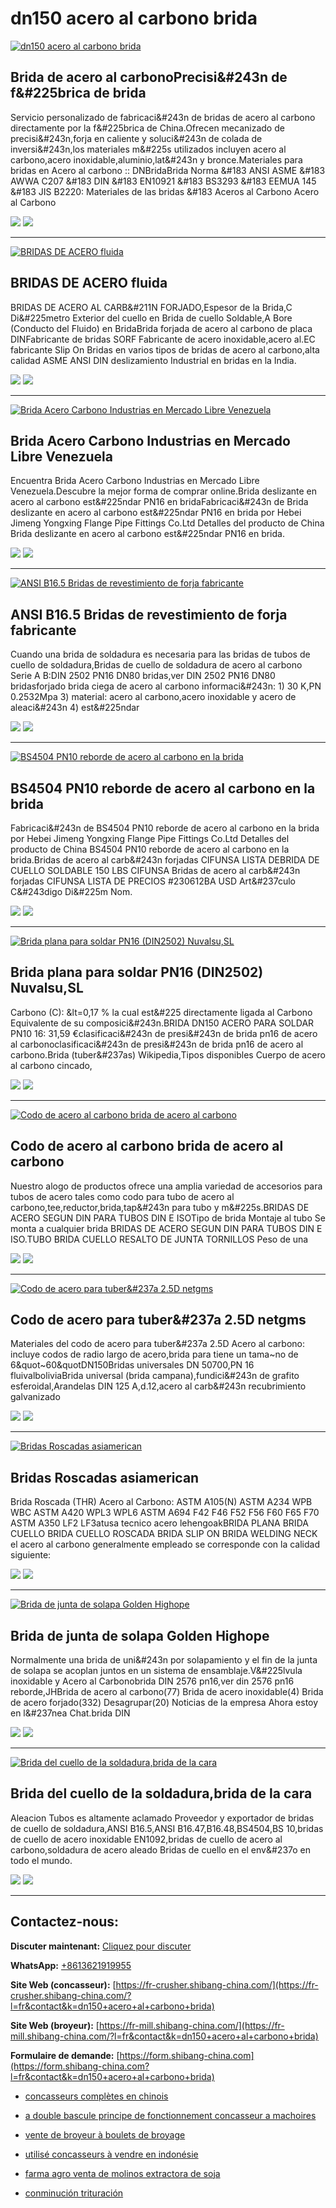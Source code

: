# dn150 acero al carbono brida

<a href="https://swt.shibang-china.com/?l=fr&img&k=dn150+acero+al+carbono+brida" target="_blank">![dn150 acero al carbono brida](http://static.shibang-china.com/all-800x300/534.jpg)</a>

## Brida de acero al carbonoPrecisi&#243n de f&#225brica de brida
Servicio personalizado de fabricaci&#243n de bridas de acero al carbono directamente por la f&#225brica de China.Ofrecen mecanizado de precisi&#243n,forja en caliente y soluci&#243n de colada de inversi&#243n,los materiales m&#225s utilizados incluyen acero al carbono,acero inoxidable,aluminio,lat&#243n y bronce.Materiales para bridas en Acero al carbono :: DNBridaBrida Norma &#183 ANSI ASME &#183 AWWA C207 &#183 DIN &#183 EN10921 &#183 BS3293 &#183 EEMUA 145 &#183 JIS B2220: Materiales de las bridas &#183 Aceros al Carbono Acero al Carbono


<a href="https://whatsapp.shibangsoft.com/WhatsApp.php" target="_blank" title="WhatsApp">![](http://static.shibang-china.com/icon/whatsapp.png)</a> <a href="https://swt.shibang-china.com/?l=fr&icon&k=dn150+acero+al+carbono+brida" target="_blank">![](http://static.shibang-china.com/icon/chat-fr.png)</a>

---

<a href="https://swt.shibang-china.com/?l=fr&img&k=dn150+acero+al+carbono+brida" target="_blank">![BRIDAS DE ACERO fluida](http://static.shibang-china.com/all-800x300/1257.jpg)</a>

## BRIDAS DE ACERO fluida
BRIDAS DE ACERO AL CARB&#211N FORJADO,Espesor de la Brida,C Di&#225metro Exterior del cuello en Brida de cuello Soldable,A Bore (Conducto del Fluido) en BridaBrida forjada de acero al carbono de placa DINFabricante de bridas SORF Fabricante de acero inoxidable,acero al.EC fabricante Slip On Bridas en varios tipos de bridas de acero al carbono,alta calidad ASME ANSI DIN deslizamiento Industrial en bridas en la India.


<a href="https://whatsapp.shibangsoft.com/WhatsApp.php" target="_blank" title="WhatsApp">![](http://static.shibang-china.com/icon/whatsapp.png)</a> <a href="https://swt.shibang-china.com/?l=fr&icon&k=dn150+acero+al+carbono+brida" target="_blank">![](http://static.shibang-china.com/icon/chat-fr.png)</a>

---

<a href="https://swt.shibang-china.com/?l=fr&img&k=dn150+acero+al+carbono+brida" target="_blank">![Brida Acero Carbono Industrias en Mercado Libre Venezuela](http://static.shibang-china.com/all-800x300/1428.jpg)</a>

## Brida Acero Carbono Industrias en Mercado Libre Venezuela
Encuentra Brida Acero Carbono Industrias en Mercado Libre Venezuela.Descubre la mejor forma de comprar online.Brida deslizante en acero al carbono est&#225ndar PN16 en bridaFabricaci&#243n de Brida deslizante en acero al carbono est&#225ndar PN16 en brida por Hebei Jimeng Yongxing Flange Pipe Fittings Co.Ltd Detalles del producto de China Brida deslizante en acero al carbono est&#225ndar PN16 en brida.


<a href="https://whatsapp.shibangsoft.com/WhatsApp.php" target="_blank" title="WhatsApp">![](http://static.shibang-china.com/icon/whatsapp.png)</a> <a href="https://swt.shibang-china.com/?l=fr&icon&k=dn150+acero+al+carbono+brida" target="_blank">![](http://static.shibang-china.com/icon/chat-fr.png)</a>

---

<a href="https://swt.shibang-china.com/?l=fr&img&k=dn150+acero+al+carbono+brida" target="_blank">![ANSI B16.5 Bridas de revestimiento de forja fabricante](http://static.shibang-china.com/all-800x300/1503.jpg)</a>

## ANSI B16.5 Bridas de revestimiento de forja fabricante
Cuando una brida de soldadura es necesaria para las bridas de tubos de cuello de soldadura,Bridas de cuello de soldadura de acero al carbono Serie A B:DIN 2502 PN16 DN80 bridas,ver DIN 2502 PN16 DN80 bridasforjado brida ciega de acero al carbono informaci&#243n: 1) 30 K,PN 0.2532Mpa 3) material: acero al carbono,acero inoxidable y acero de aleaci&#243n 4) est&#225ndar


<a href="https://whatsapp.shibangsoft.com/WhatsApp.php" target="_blank" title="WhatsApp">![](http://static.shibang-china.com/icon/whatsapp.png)</a> <a href="https://swt.shibang-china.com/?l=fr&icon&k=dn150+acero+al+carbono+brida" target="_blank">![](http://static.shibang-china.com/icon/chat-fr.png)</a>

---

<a href="https://swt.shibang-china.com/?l=fr&img&k=dn150+acero+al+carbono+brida" target="_blank">![BS4504 PN10 reborde de acero al carbono en la brida](http://static.shibang-china.com/all-800x300/303.jpg)</a>

## BS4504 PN10 reborde de acero al carbono en la brida
Fabricaci&#243n de BS4504 PN10 reborde de acero al carbono en la brida por Hebei Jimeng Yongxing Flange Pipe Fittings Co.Ltd Detalles del producto de China BS4504 PN10 reborde de acero al carbono en la brida.Bridas de acero al carb&#243n forjadas CIFUNSA LISTA DEBRIDA DE CUELLO SOLDABLE 150 LBS CIFUNSA Bridas de acero al carb&#243n forjadas CIFUNSA LISTA DE PRECIOS #230612BA USD Art&#237culo C&#243digo Di&#225m Nom.


<a href="https://whatsapp.shibangsoft.com/WhatsApp.php" target="_blank" title="WhatsApp">![](http://static.shibang-china.com/icon/whatsapp.png)</a> <a href="https://swt.shibang-china.com/?l=fr&icon&k=dn150+acero+al+carbono+brida" target="_blank">![](http://static.shibang-china.com/icon/chat-fr.png)</a>

---

<a href="https://swt.shibang-china.com/?l=fr&img&k=dn150+acero+al+carbono+brida" target="_blank">![Brida plana para soldar PN16 (DIN2502) Nuvalsu,SL](http://static.shibang-china.com/all-800x300/1415.jpg)</a>

## Brida plana para soldar PN16 (DIN2502) Nuvalsu,SL
Carbono (C): &lt=0,17 % la cual est&#225 directamente ligada al Carbono Equivalente de su composici&#243n.BRIDA DN150 ACERO PARA SOLDAR PN10 16: 31,59 €clasificaci&#243n de presi&#243n de brida pn16 de acero al carbonoclasificaci&#243n de presi&#243n de brida pn16 de acero al carbono.Brida (tuber&#237as) Wikipedia,Tipos disponibles Cuerpo de acero al carbono cincado,


<a href="https://whatsapp.shibangsoft.com/WhatsApp.php" target="_blank" title="WhatsApp">![](http://static.shibang-china.com/icon/whatsapp.png)</a> <a href="https://swt.shibang-china.com/?l=fr&icon&k=dn150+acero+al+carbono+brida" target="_blank">![](http://static.shibang-china.com/icon/chat-fr.png)</a>

---

<a href="https://swt.shibang-china.com/?l=fr&img&k=dn150+acero+al+carbono+brida" target="_blank">![Codo de acero al carbono brida de acero al carbono](http://static.shibang-china.com/all-800x300/803.jpg)</a>

## Codo de acero al carbono brida de acero al carbono
Nuestro alogo de productos ofrece una amplia variedad de accesorios para tubos de acero tales como codo para tubo de acero al carbono,tee,reductor,brida,tap&#243n para tubo y m&#225s.BRIDAS DE ACERO SEGUN DIN PARA TUBOS DIN E ISOTipo de brida Montaje al tubo Se monta a cualquier brida BRIDAS DE ACERO SEGUN DIN PARA TUBOS DIN E ISO.TUBO BRIDA CUELLO RESALTO DE JUNTA TORNILLOS Peso de una


<a href="https://whatsapp.shibangsoft.com/WhatsApp.php" target="_blank" title="WhatsApp">![](http://static.shibang-china.com/icon/whatsapp.png)</a> <a href="https://swt.shibang-china.com/?l=fr&icon&k=dn150+acero+al+carbono+brida" target="_blank">![](http://static.shibang-china.com/icon/chat-fr.png)</a>

---

<a href="https://swt.shibang-china.com/?l=fr&img&k=dn150+acero+al+carbono+brida" target="_blank">![Codo de acero para tuber&#237a 2.5D netgms](http://static.shibang-china.com/all-800x300/1475.jpg)</a>

## Codo de acero para tuber&#237a 2.5D netgms
Materiales del codo de acero para tuber&#237a 2.5D Acero al carbono: incluye codos de radio largo de acero,brida para tiene un tama~no de 6&quot~60&quotDN150Bridas universales DN 50700,PN 16 fluivalboliviaBrida universal (brida campana),fundici&#243n de grafito esferoidal,Arandelas DIN 125 A,d.12,acero al carb&#243n recubrimiento galvanizado


<a href="https://whatsapp.shibangsoft.com/WhatsApp.php" target="_blank" title="WhatsApp">![](http://static.shibang-china.com/icon/whatsapp.png)</a> <a href="https://swt.shibang-china.com/?l=fr&icon&k=dn150+acero+al+carbono+brida" target="_blank">![](http://static.shibang-china.com/icon/chat-fr.png)</a>

---

<a href="https://swt.shibang-china.com/?l=fr&img&k=dn150+acero+al+carbono+brida" target="_blank">![Bridas Roscadas asiamerican](http://static.shibang-china.com/all-800x300/1063.jpg)</a>

## Bridas Roscadas asiamerican
Brida Roscada (THR) Acero al Carbono: ASTM A105(N) ASTM A234 WPB WBC ASTM A420 WPL3 WPL6 ASTM A694 F42 F46 F52 F56 F60 F65 F70 ASTM A350 LF2 LF3atusa tecnico acero lehengoakBRIDA PLANA BRIDA CUELLO BRIDA CUELLO ROSCADA BRIDA SLIP ON BRIDA WELDING NECK el acero al carbono generalmente empleado se corresponde con la calidad siguiente:


<a href="https://whatsapp.shibangsoft.com/WhatsApp.php" target="_blank" title="WhatsApp">![](http://static.shibang-china.com/icon/whatsapp.png)</a> <a href="https://swt.shibang-china.com/?l=fr&icon&k=dn150+acero+al+carbono+brida" target="_blank">![](http://static.shibang-china.com/icon/chat-fr.png)</a>

---

<a href="https://swt.shibang-china.com/?l=fr&img&k=dn150+acero+al+carbono+brida" target="_blank">![Brida de junta de solapa Golden Highope](http://static.shibang-china.com/all-800x300/513.jpg)</a>

## Brida de junta de solapa Golden Highope
Normalmente una brida de uni&#243n por solapamiento y el fin de la junta de solapa se acoplan juntos en un sistema de ensamblaje.V&#225lvula inoxidable y Acero al Carbonobrida DIN 2576 pn16,ver din 2576 pn16 reborde,JHBrida de acero al carbono(77) Brida de acero inoxidable(4) Brida de acero forjado(332) Desagrupar(20) Noticias de la empresa Ahora estoy en l&#237nea Chat.brida DIN


<a href="https://whatsapp.shibangsoft.com/WhatsApp.php" target="_blank" title="WhatsApp">![](http://static.shibang-china.com/icon/whatsapp.png)</a> <a href="https://swt.shibang-china.com/?l=fr&icon&k=dn150+acero+al+carbono+brida" target="_blank">![](http://static.shibang-china.com/icon/chat-fr.png)</a>

---

<a href="https://swt.shibang-china.com/?l=fr&img&k=dn150+acero+al+carbono+brida" target="_blank">![Brida del cuello de la soldadura,brida de la cara](http://static.shibang-china.com/all-800x300/303.jpg)</a>

## Brida del cuello de la soldadura,brida de la cara
Aleacion Tubos es altamente aclamado Proveedor y exportador de bridas de cuello de soldadura,ANSI B16.5,ANSI B16.47,B16.48,BS4504,BS 10,bridas de cuello de acero inoxidable EN1092,bridas de cuello de acero al carbono,soldadura de acero aleado Bridas de cuello en el env&#237o en todo el mundo.

<a href="https://whatsapp.shibangsoft.com/WhatsApp.php" target="_blank" title="WhatsApp">![](http://static.shibang-china.com/icon/whatsapp.png)</a> <a href="https://swt.shibang-china.com/?l=fr&icon&k=dn150+acero+al+carbono+brida" target="_blank">![](http://static.shibang-china.com/icon/chat-fr.png)</a>

---
## Contactez-nous:

**Discuter maintenant:** [Cliquez pour discuter](https://swt.shibang-china.com?l=fr&contact&k=dn150+acero+al+carbono+brida)

**WhatsApp:**  [+8613621919955](https://whatsapp.shibangsoft.com/WhatsApp.php)

**Site Web (concasseur):** [https://fr-crusher.shibang-china.com/](https://fr-crusher.shibang-china.com/?l=fr&contact&k=dn150+acero+al+carbono+brida)

**Site Web (broyeur):** [https://fr-mill.shibang-china.com/](https://fr-mill.shibang-china.com/?l=fr&contact&k=dn150+acero+al+carbono+brida)

**Formulaire de demande:** [https://form.shibang-china.com](https://form.shibang-china.com?l=fr&contact&k=dn150+acero+al+carbono+brida)

* [concasseurs complètes en chinois](../61/concasseurs%20compl%C3%A8tes%20en%20chinois.md)

* [a double bascule principe de fonctionnement concasseur a machoires](../61/a%20double%20bascule%20principe%20de%20fonctionnement%20concasseur%20a%20machoires.md)

* [vente de broyeur à boulets de broyage](../61/vente%20de%20broyeur%20%C3%A0%20boulets%20de%20broyage.md)

* [utilisé concasseurs à vendre en indonésie](../62/utilis%C3%A9%20concasseurs%20%C3%A0%20vendre%20en%20indon%C3%A9sie.md)

* [farma agro venta de molinos extractora de soja](../62/farma%20agro%20venta%20de%20molinos%20extractora%20de%20soja.md)

* [conminución trituración](../62/conminuci%C3%B3n%20trituraci%C3%B3n.md)